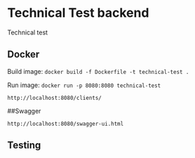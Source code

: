 # Technical Test backend

Technical test

## Docker

Build image: 
``docker build -f Dockerfile -t technical-test .
``

Run image: 
``docker run -p 8080:8080 technical-test``

``http://localhost:8080/clients/``

##Swagger

``http://localhost:8080/swagger-ui.html``

## Testing

